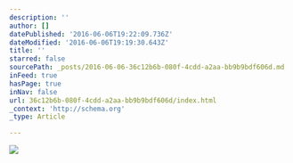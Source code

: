 ```yaml
---
description: ''
author: []
datePublished: '2016-06-06T19:22:09.736Z'
dateModified: '2016-06-06T19:19:30.643Z'
title: ''
starred: false
sourcePath: _posts/2016-06-06-36c12b6b-080f-4cdd-a2aa-bb9b9bdf606d.md
inFeed: true
hasPage: true
inNav: false
url: 36c12b6b-080f-4cdd-a2aa-bb9b9bdf606d/index.html
_context: 'http://schema.org'
_type: Article

---
```

![](https://the-grid-user-content.s3-us-west-2.amazonaws.com/430c2d9f-fbc5-4f07-87e3-9dfe14ed9466.jpg)
